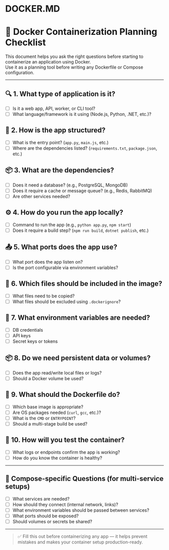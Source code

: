 # DOCKER.MD

# 🧠 Docker Containerization Planning Checklist

This document helps you ask the right questions before starting to containerize an application using Docker.  
Use it as a planning tool before writing any Dockerfile or Compose configuration.

---

## 🔍 1. What type of application is it?
- [ ] Is it a web app, API, worker, or CLI tool?
- [ ] What language/framework is it using (Node.js, Python, .NET, etc.)?

## 📂 2. How is the app structured?
- [ ] What is the entry point? (`app.py`, `main.js`, etc.)
- [ ] Where are the dependencies listed? (`requirements.txt`, `package.json`, etc.)

## 📦 3. What are the dependencies?
- [ ] Does it need a database? (e.g., PostgreSQL, MongoDB)
- [ ] Does it require a cache or message queue? (e.g., Redis, RabbitMQ)
- [ ] Are other services needed?

## ⚙️ 4. How do you run the app locally?
- [ ] Command to run the app (e.g., `python app.py`, `npm start`)
- [ ] Does it require a build step? (`npm run build`, `dotnet publish`, etc.)

## 📤 5. What ports does the app use?
- [ ] What port does the app listen on?
- [ ] Is the port configurable via environment variables?

## 📁 6. Which files should be included in the image?
- [ ] What files need to be copied?
- [ ] What files should be excluded using `.dockerignore`?

## 🔐 7. What environment variables are needed?
- [ ] DB credentials
- [ ] API keys
- [ ] Secret keys or tokens

## 📦 8. Do we need persistent data or volumes?
- [ ] Does the app read/write local files or logs?
- [ ] Should a Docker volume be used?

## 📄 9. What should the Dockerfile do?
- [ ] Which base image is appropriate?
- [ ] Are OS packages needed (`curl`, `gcc`, etc.)?
- [ ] What is the `CMD` or `ENTRYPOINT`?
- [ ] Should a multi-stage build be used?

## 🚀 10. How will you test the container?
- [ ] What logs or endpoints confirm the app is working?
- [ ] How do you know the container is healthy?

---

## 🧰 Compose-specific Questions (for multi-service setups)

- [ ] What services are needed?
- [ ] How should they connect (internal network, links)?
- [ ] What environment variables should be passed between services?
- [ ] What ports should be exposed?
- [ ] Should volumes or secrets be shared?

---

> ✅ Fill this out before containerizing any app — it helps prevent mistakes and makes your container setup production-ready.

